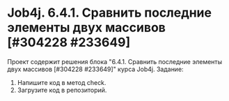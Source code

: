 # Job4j. 6.4.1. Сравнить последние элементы двух массивов [#304228 #233649]
Проект содержит решения блока "6.4.1. Сравнить последние элементы двух массивов [#304228 #233649]" курса Job4j.
Задание:
1. Напишите код в метод check.
2. Загрузите код в репозиторий.